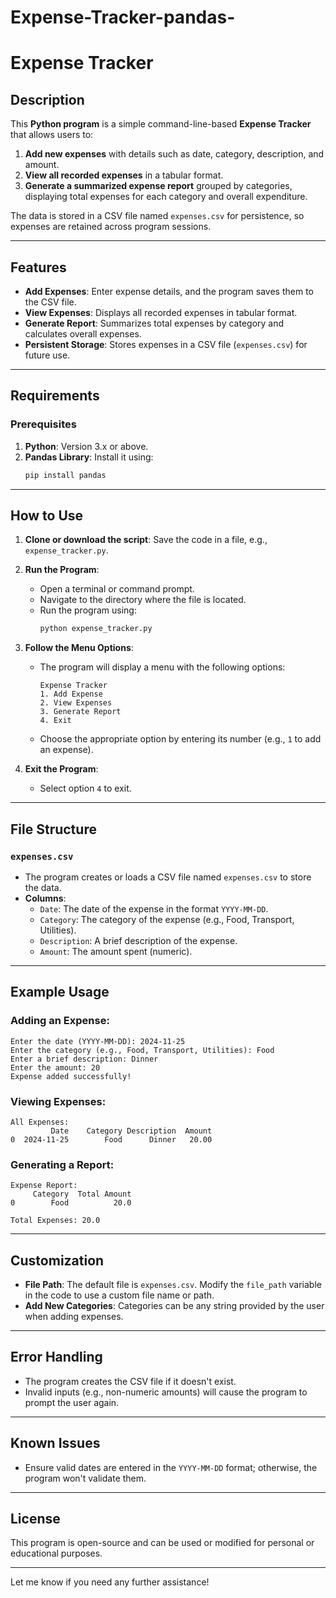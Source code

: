 # Expense-Tracker-pandas-
# Expense Tracker

## Description
This **Python program** is a simple command-line-based **Expense Tracker** that allows users to:
1. **Add new expenses** with details such as date, category, description, and amount.
2. **View all recorded expenses** in a tabular format.
3. **Generate a summarized expense report** grouped by categories, displaying total expenses for each category and overall expenditure.

The data is stored in a CSV file named `expenses.csv` for persistence, so expenses are retained across program sessions.

---

## Features
- **Add Expenses**: Enter expense details, and the program saves them to the CSV file.
- **View Expenses**: Displays all recorded expenses in tabular format.
- **Generate Report**: Summarizes total expenses by category and calculates overall expenses.
- **Persistent Storage**: Stores expenses in a CSV file (`expenses.csv`) for future use.

---

## Requirements
### Prerequisites
1. **Python**: Version 3.x or above.
2. **Pandas Library**: Install it using:
   ```bash
   pip install pandas
   ```

---

## How to Use
1. **Clone or download the script**:
   Save the code in a file, e.g., `expense_tracker.py`.

2. **Run the Program**:
   - Open a terminal or command prompt.
   - Navigate to the directory where the file is located.
   - Run the program using:
     ```bash
     python expense_tracker.py
     ```

3. **Follow the Menu Options**:
   - The program will display a menu with the following options:
     ```
     Expense Tracker
     1. Add Expense
     2. View Expenses
     3. Generate Report
     4. Exit
     ```
   - Choose the appropriate option by entering its number (e.g., `1` to add an expense).

4. **Exit the Program**:
   - Select option `4` to exit.

---

## File Structure
### `expenses.csv`
- The program creates or loads a CSV file named `expenses.csv` to store the data.
- **Columns**:
  - `Date`: The date of the expense in the format `YYYY-MM-DD`.
  - `Category`: The category of the expense (e.g., Food, Transport, Utilities).
  - `Description`: A brief description of the expense.
  - `Amount`: The amount spent (numeric).

---

## Example Usage
### Adding an Expense:
```
Enter the date (YYYY-MM-DD): 2024-11-25
Enter the category (e.g., Food, Transport, Utilities): Food
Enter a brief description: Dinner
Enter the amount: 20
Expense added successfully!
```

### Viewing Expenses:
```
All Expenses:
         Date    Category Description  Amount
0  2024-11-25        Food      Dinner   20.00
```

### Generating a Report:
```
Expense Report:
     Category  Total Amount
0        Food          20.0

Total Expenses: 20.0
```

---

## Customization
- **File Path**: The default file is `expenses.csv`. Modify the `file_path` variable in the code to use a custom file name or path.
- **Add New Categories**: Categories can be any string provided by the user when adding expenses.

---

## Error Handling
- The program creates the CSV file if it doesn't exist.
- Invalid inputs (e.g., non-numeric amounts) will cause the program to prompt the user again.

---

## Known Issues
- Ensure valid dates are entered in the `YYYY-MM-DD` format; otherwise, the program won't validate them.

---

## License
This program is open-source and can be used or modified for personal or educational purposes.

---

Let me know if you need any further assistance!
